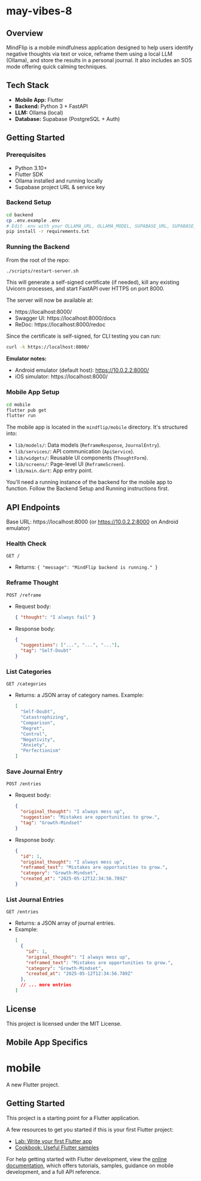 # may-vibes-8

## Overview
MindFlip is a mobile mindfulness application designed to help users identify negative thoughts via text or voice, reframe them using a local LLM (Ollama), and store the results in a personal journal. It also includes an SOS mode offering quick calming techniques.

## Tech Stack
- **Mobile App:** Flutter
- **Backend:** Python 3 + FastAPI
- **LLM:** Ollama (local)
- **Database:** Supabase (PostgreSQL + Auth)

## Getting Started

### Prerequisites
- Python 3.10+
- Flutter SDK
- Ollama installed and running locally
- Supabase project URL & service key

### Backend Setup
```bash
cd backend
cp .env.example .env
# Edit .env with your OLLAMA_URL, OLLAMA_MODEL, SUPABASE_URL, SUPABASE_KEY
pip install -r requirements.txt
```

### Running the Backend
From the root of the repo:
```bash
./scripts/restart-server.sh
```
This will generate a self-signed certificate (if needed), kill any existing Uvicorn processes, and start FastAPI over HTTPS on port 8000.

The server will now be available at:
- https://localhost:8000/
- Swagger UI: https://localhost:8000/docs
- ReDoc: https://localhost:8000/redoc

Since the certificate is self-signed, for CLI testing you can run:
```bash
curl -k https://localhost:8000/
```

**Emulator notes:**
- Android emulator (default host): https://10.0.2.2:8000/
- iOS simulator: https://localhost:8000/

### Mobile App Setup
```bash
cd mobile
flutter pub get
flutter run
```

The mobile app is located in the `mindflip/mobile` directory. It's structured into:

*   `lib/models/`: Data models (`ReframeResponse`, `JournalEntry`).
*   `lib/services/`: API communication (`ApiService`).
*   `lib/widgets/`: Reusable UI components (`ThoughtForm`).
*   `lib/screens/`: Page-level UI (`ReframeScreen`).
*   `lib/main.dart`: App entry point.

You'll need a running instance of the backend for the mobile app to function. Follow the Backend Setup and Running instructions first.

## API Endpoints

Base URL: https://localhost:8000 (or https://10.0.2.2:8000 on Android emulator)

### Health Check
`GET /`
- Returns: `{ "message": "MindFlip backend is running." }`

### Reframe Thought
`POST /reframe`
- Request body:
  ```json
  { "thought": "I always fail" }
  ```
- Response body:
  ```json
  {
    "suggestions": ["...", "...", "..."],
    "tag": "Self-Doubt"
  }
  ```

### List Categories
`GET /categories`
- Returns: a JSON array of category names. Example:
  ```json
  [
    "Self-Doubt",
    "Catastrophizing",
    "Comparison",
    "Regret",
    "Control",
    "Negativity",
    "Anxiety",
    "Perfectionism"
  ]
  ```

### Save Journal Entry
`POST /entries`
- Request body:
  ```json
  {
    "original_thought": "I always mess up",
    "suggestion": "Mistakes are opportunities to grow.",
    "tag": "Growth-Mindset"
  }
  ```
- Response body:
  ```json
  {
    "id": 1,
    "original_thought": "I always mess up",
    "reframed_text": "Mistakes are opportunities to grow.",
    "category": "Growth-Mindset",
    "created_at": "2025-05-12T12:34:56.789Z"
  }
  ```

### List Journal Entries
`GET /entries`
- Returns: a JSON array of journal entries.
- Example:
  ```json
  [
    {
      "id": 1,
      "original_thought": "I always mess up",
      "reframed_text": "Mistakes are opportunities to grow.",
      "category": "Growth-Mindset",
      "created_at": "2025-05-12T12:34:56.789Z"
    },
    // ... more entries
  ]
  ```

## License
This project is licensed under the MIT License.

## Mobile App Specifics

# mobile

A new Flutter project.

## Getting Started

This project is a starting point for a Flutter application.

A few resources to get you started if this is your first Flutter project:

- [Lab: Write your first Flutter app](https://docs.flutter.dev/get-started/codelab)
- [Cookbook: Useful Flutter samples](https://docs.flutter.dev/cookbook)

For help getting started with Flutter development, view the
[online documentation](https://docs.flutter.dev/), which offers tutorials,
samples, guidance on mobile development, and a full API reference.